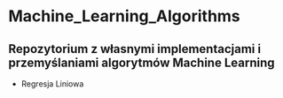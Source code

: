 # Machine_Learning_Algorithms

## Repozytorium z własnymi implementacjami i przemyślaniami algorytmów Machine Learning

- Regresja Liniowa
